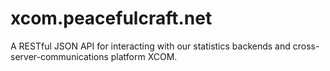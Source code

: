 # xcom.peacefulcraft.net
A RESTful JSON API for interacting with our statistics backends and cross-server-communications platform XCOM.
